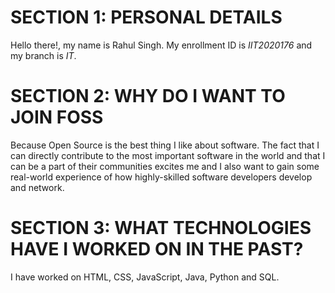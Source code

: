 # SECTION 1: PERSONAL DETAILS
Hello there!, my name is Rahul Singh. My enrollment ID is *IIT2020176* and my branch is *IT*.

# SECTION 2: WHY DO I WANT TO JOIN FOSS
Because Open Source is the best thing I like about software. The fact that I can directly contribute to the most important software in the world and that I can be a part of their communities excites me and I also want to gain some real-world experience of how highly-skilled software developers develop and network.

# SECTION 3: WHAT TECHNOLOGIES HAVE I WORKED ON IN THE PAST?
I have worked on HTML, CSS, JavaScript, Java, Python and SQL.